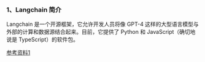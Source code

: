 ### **1、Langchain 简介**
Langchain 是一个开源框架，它允许开发人员将像 GPT-4 这样的大型语言模型与外部的计算和数据源结合起来。目前，它提供了 Python 和 JavaScript（确切地说是 TypeScript）的软件包。


[参考资料1](https://cloud.tencent.com/developer/article/2379888)